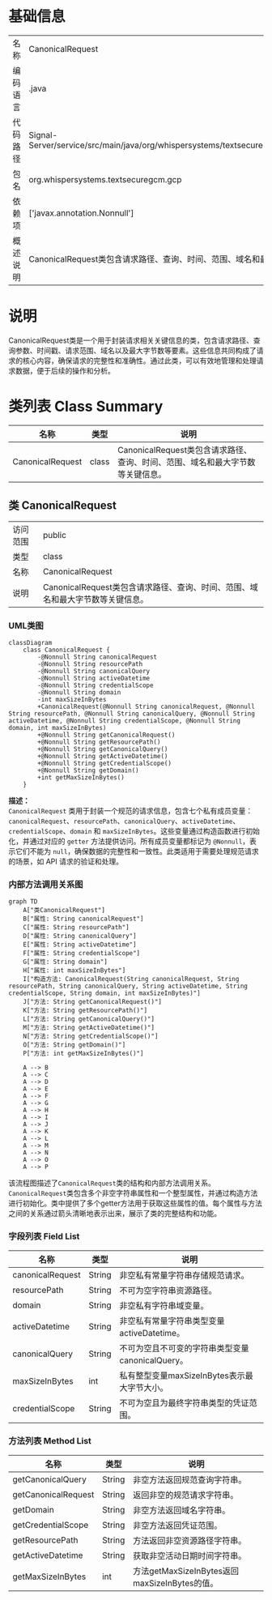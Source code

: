 # 基础信息

|      |      |
|------|------|
| 名称 | CanonicalRequest |
| 编码语言 | .java |
| 代码路径 | Signal-Server/service/src/main/java/org/whispersystems/textsecuregcm/gcp/CanonicalRequest.java |
| 包名 | org.whispersystems.textsecuregcm.gcp |
| 依赖项 | ['javax.annotation.Nonnull'] |
| 概述说明 | CanonicalRequest类包含请求路径、查询、时间、范围、域名和最大字节数。 |

# 说明

CanonicalRequest类是一个用于封装请求相关关键信息的类，包含请求路径、查询参数、时间戳、请求范围、域名以及最大字节数等要素。这些信息共同构成了请求的核心内容，确保请求的完整性和准确性。通过此类，可以有效地管理和处理请求数据，便于后续的操作和分析。

# 类列表 Class Summary

| 名称   | 类型  | 说明 |
|-------|------|-------------|
| CanonicalRequest | class | CanonicalRequest类包含请求路径、查询、时间、范围、域名和最大字节数等关键信息。 |



## 类 CanonicalRequest

|      |      |
|------|------|
| 访问范围 | public |
| 类型 | class |
| 名称 | CanonicalRequest |
| 说明 | CanonicalRequest类包含请求路径、查询、时间、范围、域名和最大字节数等关键信息。 |


### UML类图

```mermaid
classDiagram
    class CanonicalRequest {
        -@Nonnull String canonicalRequest
        -@Nonnull String resourcePath
        -@Nonnull String canonicalQuery
        -@Nonnull String activeDatetime
        -@Nonnull String credentialScope
        -@Nonnull String domain
        -int maxSizeInBytes
        +CanonicalRequest(@Nonnull String canonicalRequest, @Nonnull String resourcePath, @Nonnull String canonicalQuery, @Nonnull String activeDatetime, @Nonnull String credentialScope, @Nonnull String domain, int maxSizeInBytes)
        +@Nonnull String getCanonicalRequest()
        +@Nonnull String getResourcePath()
        +@Nonnull String getCanonicalQuery()
        +@Nonnull String getActiveDatetime()
        +@Nonnull String getCredentialScope()
        +@Nonnull String getDomain()
        +int getMaxSizeInBytes()
    }
```

**描述：**  
`CanonicalRequest` 类用于封装一个规范的请求信息，包含七个私有成员变量：`canonicalRequest`、`resourcePath`、`canonicalQuery`、`activeDatetime`、`credentialScope`、`domain` 和 `maxSizeInBytes`。这些变量通过构造函数进行初始化，并通过对应的 `getter` 方法提供访问。所有成员变量都标记为 `@Nonnull`，表示它们不能为 `null`，确保数据的完整性和一致性。此类适用于需要处理规范请求的场景，如 API 请求的验证和处理。


### 内部方法调用关系图

```mermaid
graph TD
    A["类CanonicalRequest"]
    B["属性: String canonicalRequest"]
    C["属性: String resourcePath"]
    D["属性: String canonicalQuery"]
    E["属性: String activeDatetime"]
    F["属性: String credentialScope"]
    G["属性: String domain"]
    H["属性: int maxSizeInBytes"]
    I["构造方法: CanonicalRequest(String canonicalRequest, String resourcePath, String canonicalQuery, String activeDatetime, String credentialScope, String domain, int maxSizeInBytes)"]
    J["方法: String getCanonicalRequest()"]
    K["方法: String getResourcePath()"]
    L["方法: String getCanonicalQuery()"]
    M["方法: String getActiveDatetime()"]
    N["方法: String getCredentialScope()"]
    O["方法: String getDomain()"]
    P["方法: int getMaxSizeInBytes()"]

    A --> B
    A --> C
    A --> D
    A --> E
    A --> F
    A --> G
    A --> H
    A --> I
    A --> J
    A --> K
    A --> L
    A --> M
    A --> N
    A --> O
    A --> P
```

该流程图描述了`CanonicalRequest`类的结构和内部方法调用关系。`CanonicalRequest`类包含多个非空字符串属性和一个整型属性，并通过构造方法进行初始化。类中提供了多个getter方法用于获取这些属性的值。每个属性与方法之间的关系通过箭头清晰地表示出来，展示了类的完整结构和功能。

### 字段列表 Field List

| 名称  | 类型  | 说明 |
|-------|-------|------|
| canonicalRequest | String | 非空私有常量字符串存储规范请求。 |
| resourcePath | String | 不可为空字符串资源路径。 |
| domain | String | 非空私有字符串域变量。 |
| activeDatetime | String | 非空私有常量字符串类型变量activeDatetime。 |
| canonicalQuery | String | 不可为空且不可变的字符串类型变量canonicalQuery。 |
| maxSizeInBytes | int | 私有整型变量maxSizeInBytes表示最大字节大小。 |
| credentialScope | String | 不可为空且为最终字符串类型的凭证范围。 |

### 方法列表 Method List

| 名称  | 类型  | 说明 |
|-------|-------|------|
| getCanonicalQuery | String | 非空方法返回规范查询字符串。 |
| getCanonicalRequest | String | 返回非空的规范请求字符串。 |
| getDomain | String | 非空方法返回域名字符串。 |
| getCredentialScope | String | 非空方法返回凭证范围。 |
| getResourcePath | String | 方法返回非空资源路径字符串。 |
| getActiveDatetime | String | 获取非空活动日期时间字符串。 |
| getMaxSizeInBytes | int | 方法getMaxSizeInBytes返回maxSizeInBytes的值。 |




